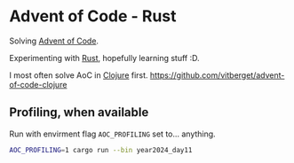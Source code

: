 # Advent of Code - Rust

Solving [Advent of Code](https://adventofcode.com/).

Experimenting with [Rust](https://www.rust-lang.org/), hopefully learning stuff :D. 

I most often solve AoC in [Clojure](https://clojure.org/) first. <https://github.com/vitberget/advent-of-code-clojure>

## Profiling, when available

Run with envirment flag `AOC_PROFILING` set to... anything.

```sh
AOC_PROFILING=1 cargo run --bin year2024_day11
```
